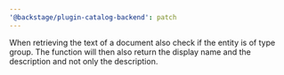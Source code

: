```yaml
---
'@backstage/plugin-catalog-backend': patch
---
```


When retrieving the text of a document also check if the entity is of type group. The function will then also return the display name and the description and not only the description.
